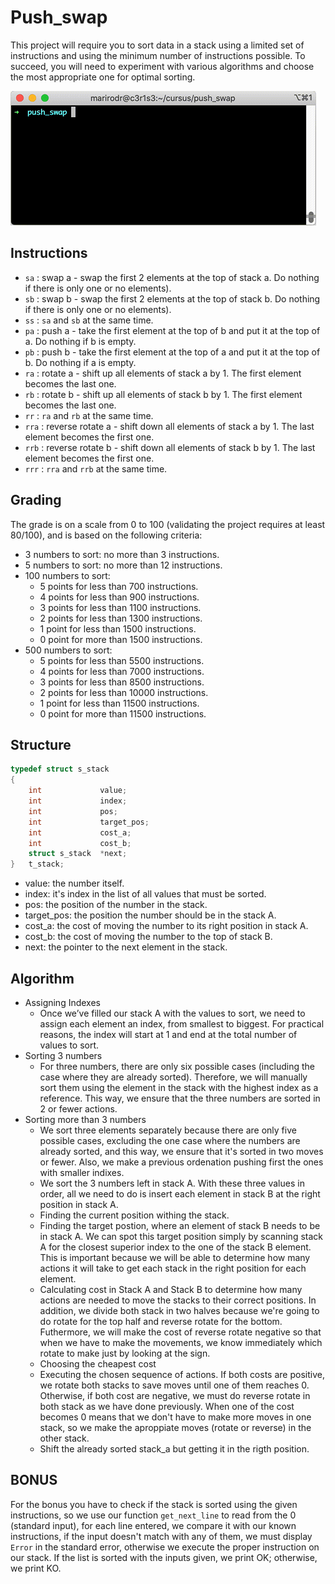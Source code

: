 # Push_swap

This project will require you to sort data in a stack using a limited set of instructions and using the minimum number of instructions possible. To succeed, you will need to experiment with various algorithms and choose the most appropriate one for optimal sorting.

![](https://github.com/MofMiq/push_swap/blob/main/arg%20copy.gif)

## Instructions

- `sa` : swap a - swap the first 2 elements at the top of stack a. Do nothing if there is only one or no elements).
- `sb` : swap b - swap the first 2 elements at the top of stack b. Do nothing if there is only one or no elements).
- `ss` : `sa` and `sb` at the same time.
- `pa` : push a - take the first element at the top of b and put it at the top of a. Do nothing if b is empty.
- `pb` : push b - take the first element at the top of a and put it at the top of b. Do nothing if a is empty.
- `ra` : rotate a - shift up all elements of stack a by 1. The first element becomes the last one.
- `rb` : rotate b - shift up all elements of stack b by 1. The first element becomes the last one.
- `rr` : `ra` and `rb` at the same time.
- `rra` : reverse rotate a - shift down all elements of stack a by 1. The last element becomes the first one.
- `rrb` : reverse rotate b - shift down all elements of stack b by 1. The last element becomes the first one.
- `rrr` : `rra` and `rrb` at the same time.

## Grading

The grade is on a scale from 0 to 100 (validating the project requires at least 80/100), and is based on the following criteria:

- 3 numbers to sort: no more than 3 instructions.
- 5 numbers to sort: no more than 12 instructions.
- 100 numbers to sort:
  - 5 points for less than 700 instructions.
  - 4 points for less than 900 instructions.
  - 3 points for less than 1100 instructions.
  - 2 points for less than 1300 instructions.
  - 1 point for less than 1500 instructions.
  - 0 point for more than 1500 instructions.
- 500 numbers to sort:
  - 5 points for less than 5500 instructions.
  - 4 points for less than 7000 instructions.
  - 3 points for less than 8500 instructions.
  - 2 points for less than 10000 instructions.
  - 1 point for less than 11500 instructions.
  - 0 point for more than 11500 instructions.

## Structure

```c
typedef struct s_stack
{
	int				value;
	int				index;
	int				pos;
	int				target_pos;
	int				cost_a;
	int				cost_b;
	struct s_stack	*next;
}	t_stack;
```
- value: the number itself.
- index: it's index in the list of all values that must be sorted.
- pos: the position of the number in the stack.
- target_pos: the position the number should be in the stack A.
- cost_a: the cost of moving the number to its right position in stack A.
- cost_b: the cost of moving the number to the top of stack B.
- next: the pointer to the next element in the stack.


## Algorithm

- Assigning Indexes
  - Once we’ve filled our stack A with the values to sort, we need to assign each element an index, from smallest to biggest. For practical reasons, the index will start at 1 and end at the total number of values to sort.
- Sorting 3 numbers
  - For three numbers, there are only six possible cases (including the case where they are already sorted). Therefore, we will manually sort them using the element in the stack with the highest index as a reference. This way, we ensure that the three numbers are sorted in 2 or fewer actions.
- Sorting more than 3 numbers
  - We sort three elements separately because there are only five possible cases, excluding the one case where the numbers are already sorted, and this way, we ensure that it's sorted in two moves or fewer. Also, we make a previous ordenation pushing first the ones with smaller indixes.
  - We sort the 3 numbers left in stack A. With these three values in order, all we need to do is insert each element in stack B at the right position in stack A.
  - Finding the current position withing the stack.
  - Finding the target postion, where an element of stack B needs to be in stack A. We can spot this target position simply by scanning stack A for the closest superior index to the one of the stack B element. This is important because we will be able to determine how many actions it will take to get each stack in the right position for each element.
  - Calculating cost in Stack A and Stack B to determine how many actions are needed to move the stacks to their correct positions. In addition, we divide both stack in two halves because we're going to do rotate for the top half and reverse rotate for the bottom. Futhermore, we will make the cost of reverse rotate negative so that when we have to make the movements, we know immediately which rotate to make just by looking at the sign.
  - Choosing the cheapest cost
  - Executing the chosen sequence of actions. If both costs are positive, we rotate both stacks to save moves until one of them reaches 0. Otherwise, if both cost are negative, we must do reverse rotate in both stack as we have done previously. When one of the cost becomes 0 means that we don't have to make more moves in one stack, so we make the aproppiate moves (rotate or reverse) in the other stack.
  - Shift the already sorted stack_a but getting it in the rigth position.

## BONUS

For the bonus you have to check if the stack is sorted using the given instructions, so we use our function `get_next_line` to read from the 0 (standard input), for each line entered, we compare it with our known instructions, if the input doesn't match with any of them, we must display `Error` in the standard error, otherwise we execute the proper instruction on our stack. If the list is sorted with the inputs given, we print OK; otherwise, we print KO.

